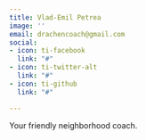```yaml
---
title: Vlad-Emil Petrea
image: ''
email: drachencoach@gmail.com
social:
- icon: ti-facebook
  link: "#"
- icon: ti-twitter-alt
  link: "#"
- icon: ti-github
  link: "#"

---
```

Your friendly neighborhood coach.